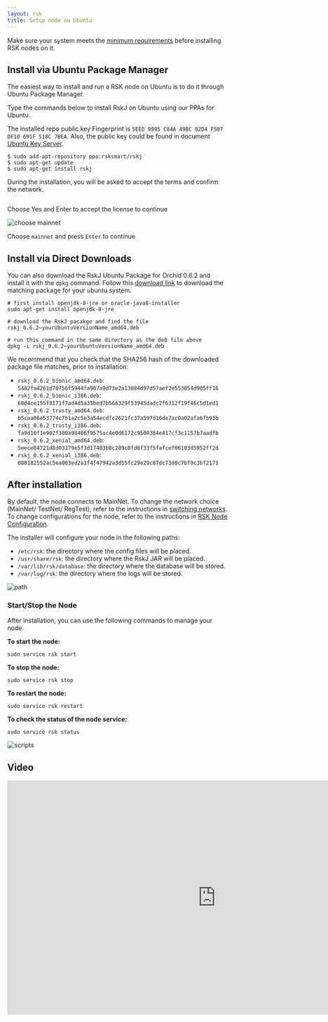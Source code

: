 ```yaml
---
layout: rsk
title: Setup node on Ubuntu
---
```


Make sure your system meets the [minimum requirements](../requirements/) before installing RSK nodes on it.

## Install via Ubuntu Package Manager

The easiest way to install and run a RSK node on Ubuntu is to do it through Ubuntu Package Manager.

Type the commands below to install RskJ on Ubuntu using our PPAs for Ubuntu. 

The installed repo public key Fingerprint is `5EED 9995 C84A 49BC 02D4 F507 DF10 691F 518C 7BEA`. Also, the public key could be found in document [Ubuntu Key Server](https://keyserver.ubuntu.com/).

```shell
$ sudo add-apt-repository ppa:rsksmart/rskj
$ sudo apt-get update
$ sudo apt-get install rskj
```

During the installation, you will be asked to accept the terms and confirm the network.   

<img alt="" class="setup-node-ubuntu" src="https://files.readme.io/302140d-Screen_Shot_2019-06-04_at_1.11.27_PM.png">

Choose Yes and Enter to accept the license to continue

<img alt="choose mainnet" class="setup-node-ubuntu" src="https://files.readme.io/53d7723-Screen_Shot_2019-06-04_at_1.11.54_PM.png">

Choose `mainnet` and press `Enter` to continue

## Install via Direct Downloads

You can also download the RskJ Ubuntu Package for Orchid 0.6.2 and install it with the `dpkg` command. Follow this [download link](https://launchpad.net/~rsksmart/+archive/ubuntu/rskj/+packages) to download the matching package for your ubuntu system.

```shell
# first install openjdk-8-jre or oracle-java8-installer
sudo apt-get install openjdk-8-jre

# download the RskJ pacakge and find the file rskj_0.6.2~yourUbuntuVersionName_amd64.deb

# run this command in the same directory as the deb file above
dpkg -i rskj_0.6.2~yourUbuntuVersionName_amd64.deb
```

We recommend that you check that the SHA256 hash of the downloaded package file matches, prior to installation:

* `rskj_0.6.2_bionic_amd64.deb`: `5482fa4261d70756f5944fa907a9d73e2a13884d97d57aef2e553854d905ff16`
* `rskj_0.6.2_bionic_i386.deb`: `68d4ce155f8171f7ad4d5a35bed7b566329f53945dadc2f6312f19f46c5d1ed1`
* `rskj_0.6.2_trusty_amd64.deb`: `b5caa06e53774c7b1a2c5e3a54ecdfc2621fc37a597d16de7ac0a02afa6fb93b`
* `rskj_0.6.2_trusty_i386.deb`: `fa9d10f1e902f300a98406f9575ac4e0d6172c9500384e417cf3c1157b7aadfb`
* `rskj_0.6.2_xenial_amd64.deb`: `5eece84721d8d03179e5f3d17403b8c289c0fd6f33f5fafcef06103d5952ff2d`
* `rskj_0.6.2_xenial_i386.deb`: `088182552ac5ea063ed2a1f4f47942a3d55fc29e29c87dc73d0c7bf9c3bf2171`

## After installation

By default, the node connects to MainNet. To change the network choice (MainNet/ TestNet/ RegTest), refer to the instructions in [switching networks](https://github.com/rsksmart/rskj/wiki/Switching-networks). To change configurations for the node, refer to the instructions in [RSK Node Configuration](https://github.com/rsksmart/rskj/wiki/RSK-node-configuration).

The installer will configure your node in the following paths:

* `/etc/rsk`: the directory where the config files will be placed.
* `/usr/share/rsk`: the directory where the RskJ JAR will be placed.
* `/var/lib/rsk/database`: the directory where the database will be stored.
* `/var/log/rsk`: the directory where the logs will be stored.

<img alt="path" class="setup-node-ubuntu" src="https://files.readme.io/01c77ce-Screen_Shot_2019-06-04_at_1.14.31_PM.png">

### Start/Stop the Node

After installation, you can use the following commands to manage your node.

**To start the node:**

```shell
sudo service rsk start
```

**To stop the node:**

```shell
sudo service rsk stop
```

**To restart the node:**

```shell
sudo service rsk restart
```

**To check the status of the node service:**

```shell
sudo service rsk status
```

<img alt="scripts" class="setup-node-ubuntu" src="https://files.readme.io/67dd7bd-Screen_Shot_2019-06-04_at_1.13.05_PM.png">

## Video

<div class="video-container">
  <iframe width="949" height="534" src="https://www.youtube-nocookie.com/embed/eW9UF2aJQgs?cc_load_policy=1" frameborder="0" allow="accelerometer; autoplay; encrypted-media; gyroscope; picture-in-picture" allowfullscreen></iframe>
</div>
